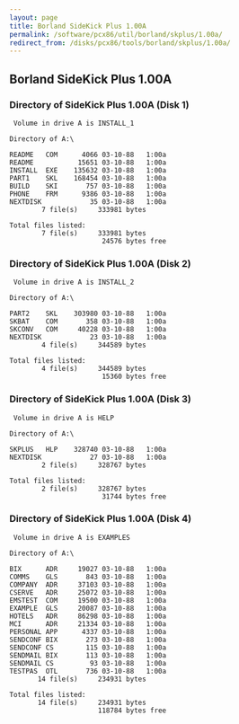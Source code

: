 ```yaml
---
layout: page
title: Borland SideKick Plus 1.00A
permalink: /software/pcx86/util/borland/skplus/1.00a/
redirect_from: /disks/pcx86/tools/borland/skplus/1.00a/
---
```


Borland SideKick Plus 1.00A
---------------------------

### Directory of SideKick Plus 1.00A (Disk 1)

	 Volume in drive A is INSTALL_1  

	Directory of A:\

	README   COM      4066 03-10-88   1:00a
	README           15651 03-10-88   1:00a
	INSTALL  EXE    135632 03-10-88   1:00a
	PART1    SKL    168454 03-10-88   1:00a
	BUILD    SKI       757 03-10-88   1:00a
	PHONE    FRM      9386 03-10-88   1:00a
	NEXTDISK            35 03-10-88   1:00a
	        7 file(s)     333981 bytes

	Total files listed:
	        7 file(s)     333981 bytes
	                       24576 bytes free

### Directory of SideKick Plus 1.00A (Disk 2)

	 Volume in drive A is INSTALL_2  

	Directory of A:\

	PART2    SKL    303980 03-10-88   1:00a
	SKBAT    COM       358 03-10-88   1:00a
	SKCONV   COM     40228 03-10-88   1:00a
	NEXTDISK            23 03-10-88   1:00a
	        4 file(s)     344589 bytes

	Total files listed:
	        4 file(s)     344589 bytes
	                       15360 bytes free

### Directory of SideKick Plus 1.00A (Disk 3)

	 Volume in drive A is HELP       

	Directory of A:\

	SKPLUS   HLP    328740 03-10-88   1:00a
	NEXTDISK            27 03-10-88   1:00a
	        2 file(s)     328767 bytes

	Total files listed:
	        2 file(s)     328767 bytes
	                       31744 bytes free

### Directory of SideKick Plus 1.00A (Disk 4)

	 Volume in drive A is EXAMPLES   

	Directory of A:\

	BIX      ADR     19027 03-10-88   1:00a
	COMMS    GLS       843 03-10-88   1:00a
	COMPANY  ADR     37103 03-10-88   1:00a
	CSERVE   ADR     25072 03-10-88   1:00a
	EMSTEST  COM     19500 03-10-88   1:00a
	EXAMPLE  GLS     20087 03-10-88   1:00a
	HOTELS   ADR     86298 03-10-88   1:00a
	MCI      ADR     21334 03-10-88   1:00a
	PERSONAL APP      4337 03-10-88   1:00a
	SENDCONF BIX       273 03-10-88   1:00a
	SENDCONF CS        115 03-10-88   1:00a
	SENDMAIL BIX       113 03-10-88   1:00a
	SENDMAIL CS         93 03-10-88   1:00a
	TESTPAS  OTL       736 03-10-88   1:00a
	       14 file(s)     234931 bytes

	Total files listed:
	       14 file(s)     234931 bytes
	                      118784 bytes free

